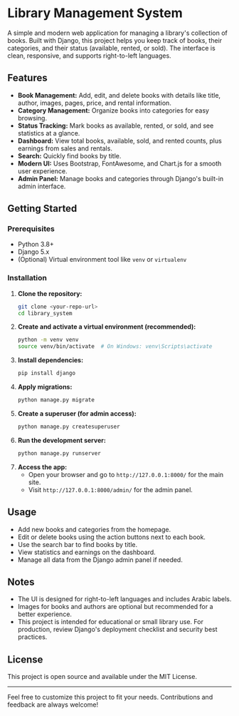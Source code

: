 # Library Management System

A simple and modern web application for managing a library's collection of books. Built with Django, this project helps you keep track of books, their categories, and their status (available, rented, or sold). The interface is clean, responsive, and supports right-to-left languages.

## Features

- **Book Management:** Add, edit, and delete books with details like title, author, images, pages, price, and rental information.
- **Category Management:** Organize books into categories for easy browsing.
- **Status Tracking:** Mark books as available, rented, or sold, and see statistics at a glance.
- **Dashboard:** View total books, available, sold, and rented counts, plus earnings from sales and rentals.
- **Search:** Quickly find books by title.
- **Modern UI:** Uses Bootstrap, FontAwesome, and Chart.js for a smooth user experience.
- **Admin Panel:** Manage books and categories through Django's built-in admin interface.

## Getting Started

### Prerequisites
- Python 3.8+
- Django 5.x
- (Optional) Virtual environment tool like `venv` or `virtualenv`

### Installation
1. **Clone the repository:**
   ```bash
   git clone <your-repo-url>
   cd library_system
   ```
2. **Create and activate a virtual environment (recommended):**
   ```bash
   python -m venv venv
   source venv/bin/activate  # On Windows: venv\Scripts\activate
   ```
3. **Install dependencies:**
   ```bash
   pip install django
   ```
4. **Apply migrations:**
   ```bash
   python manage.py migrate
   ```
5. **Create a superuser (for admin access):**
   ```bash
   python manage.py createsuperuser
   ```
6. **Run the development server:**
   ```bash
   python manage.py runserver
   ```
7. **Access the app:**
   - Open your browser and go to `http://127.0.0.1:8000/` for the main site.
   - Visit `http://127.0.0.1:8000/admin/` for the admin panel.

## Usage
- Add new books and categories from the homepage.
- Edit or delete books using the action buttons next to each book.
- Use the search bar to find books by title.
- View statistics and earnings on the dashboard.
- Manage all data from the Django admin panel if needed.

## Notes
- The UI is designed for right-to-left languages and includes Arabic labels.
- Images for books and authors are optional but recommended for a better experience.
- This project is intended for educational or small library use. For production, review Django's deployment checklist and security best practices.

## License
This project is open source and available under the MIT License.

---

Feel free to customize this project to fit your needs. Contributions and feedback are always welcome! 